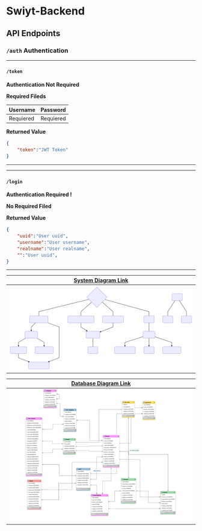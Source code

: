 # Swiyt-Backend


## API Endpoints

### `/auth` Authentication
---
#### `/token`
**Authentication Not Required**

**Required Fileds**

|Username|Password|
|--|--|
|Requiered|Requiered|

**Returned Value**

```json
{
	"token":"JWT Token"
}
```
---
---
#### `/login`
**Authentication Required !**

**No Required Filed**

**Returned Value**

```json
{
	"uuid":"User uuid",
	"username":"User username",
	"realname":"User realname",
	"":"User uuid",
}
```
---

|[System Diagram Link][System Diagram]|
|-------|
|[![System Diagram](/doc/diagram-01.svg "System Diagram")][System Diagram]|

|[Database Diagram Link][Database Diagram]|
|-------|
|[![Database Diagram](doc/database.svg "Database Diagram")][Database Diagram]|



[System Diagram]: <https://bit.ly/2ls3TlU>
[Database Diagram]: <https://i.hizliresim.com/5Nnnrz.png>
<!--stackedit_data:
eyJoaXN0b3J5IjpbODY3ODIwODA5LC0xMzg1OTcxMTM3LC04Mz
UzNTk5MTQsNDQ2NTE5ODAyXX0=
-->